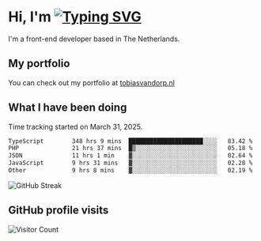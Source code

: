 # Hi, I'm [![Typing SVG](https://readme-typing-svg.demolab.com?font=Fira+Code&pause=1000&width=435&lines=tobiasvdorp)](https://git.io/typing-svg)

I'm a front-end developer based in The Netherlands.

## My portfolio

You can check out my portfolio at [tobiasvandorp.nl](https://www.tobiasvandorp.nl/)

## What I have been doing

Time tracking started on March 31, 2025.

<!--START_SECTION:waka-->

```txt
TypeScript        348 hrs 9 mins  █████████████████████░░░░   83.42 %
PHP               21 hrs 37 mins  █▒░░░░░░░░░░░░░░░░░░░░░░░   05.18 %
JSON              11 hrs 1 min    ▓░░░░░░░░░░░░░░░░░░░░░░░░   02.64 %
JavaScript        9 hrs 31 mins   ▓░░░░░░░░░░░░░░░░░░░░░░░░   02.28 %
Other             9 hrs 8 mins    ▓░░░░░░░░░░░░░░░░░░░░░░░░   02.19 %
```

<!--END_SECTION:waka-->

![GitHub Streak](https://streak-stats.demolab.com?user=tobiasvdorp&theme=dark&hide_border=true&mode=weekly&background=36%2C6400A6%2C000000)

## GitHub profile visits

![Visitor Count](https://profile-counter.glitch.me/tobiasvdorp/count.svg)
